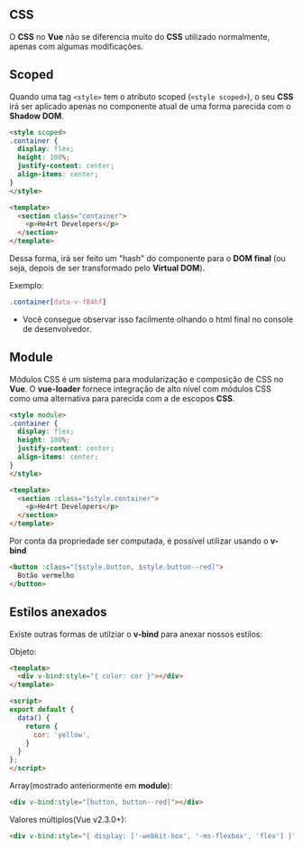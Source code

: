 ## CSS

O **CSS** no **Vue** não se diferencia muito do **CSS** utilizado normalmente, apenas com algumas modificações.

## Scoped

Quando uma tag `<style>` tem o atributo scoped (`<style scoped>`), o seu **CSS** irá ser aplicado apenas no componente atual de uma forma parecida com o **Shadow DOM**. 

```html
<style scoped>
.container {
  display: flex;
  height: 100%;
  justify-content: center;
  align-items: center;
}
</style>

<template>
  <section class="container">
    <p>He4rt Developers</p>
  </section>
</template>
```

Dessa forma, irá ser feito um "hash" do componente para o **DOM final** (ou seja, depois de ser transformado pelo **Virtual DOM**).

Exemplo:

```css
.container[data-v-f84hf]
```

* Você consegue observar isso facilmente olhando o html final no console de desenvolvedor.

## Module

Módulos CSS é um sistema para modularização e composição de CSS no **Vue**. O **vue-loader** fornece integração de alto nível com módulos CSS como uma alternativa para parecida com a de escopos **CSS**.

```html
<style module>
.container {
  display: flex;
  height: 100%;
  justify-content: center;
  align-items: center;
}
</style>

<template>
  <section :class="$style.container">
    <p>He4rt Developers</p>
  </section>
</template>
```

Por conta da propriedade ser computada, é possível utilizar usando o **v-bind**

```html
<button :class="[$style.button, $style.button--red]">
  Botão vermelho
</button>
```

## Estilos anexados

Existe outras formas de utilziar o **v-bind** para anexar nossos estilos:

Objeto:

```html
<template>
  <div v-bind:style="{ color: cor }"></div>
</template>

<script>
export default {
  data() {
    return {
      cor: 'yellow',
    }
  }
};
</script>
```

Array(mostrado anteriormente em **module**):

```html
<div v-bind:style="[button, button--red]"></div>
```

Valores múltiplos(Vue v2.3.0+):

```html
<div v-bind:style="{ display: ['-webkit-box', '-ms-flexbox', 'flex'] }"></div>
```